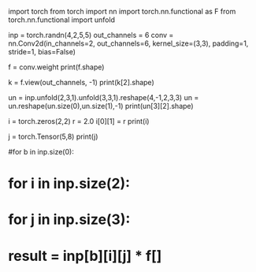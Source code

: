 import torch
from torch import nn
import torch.nn.functional as F
from torch.nn.functional import unfold

inp = torch.randn(4,2,5,5)
out_channels = 6
conv = nn.Conv2d(in_channels=2, out_channels=6, kernel_size=(3,3), padding=1, stride=1, bias=False)

f = conv.weight
print(f.shape)

k = f.view(out_channels, -1)
print(k[2].shape)

un = inp.unfold(2,3,1).unfold(3,3,1).reshape(4,-1,2,3,3)
un = un.reshape(un.size(0),un.size(1),-1)
print(un[3][2].shape)

i = torch.zeros(2,2)
r = 2.0
i[0][1] = r
print(i)

j = torch.Tensor(5,8)
print(j)

#for b in inp.size(0):
#	for i in inp.size(2):
#		for j in inp.size(3):
#			result = inp[b][i][j] * f[]